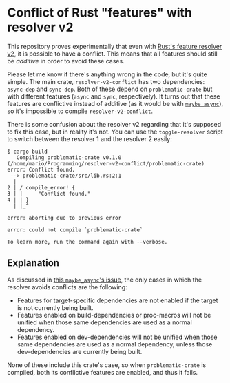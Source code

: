 # Conflict of Rust "features" with resolver v2

This repository proves experimentally that even with [Rust's feature resolver
v2](https://doc.rust-lang.org/cargo/reference/resolver.html#feature-resolver-version-2),
it is possible to have a conflict. This means that all features should still be
*additive* in order to avoid these cases.

Please let me know if there's anything wrong in the code, but it's quite simple.
The main crate, `resolver-v2-conflict` has two dependencies: `async-dep` and
`sync-dep`. Both of these depend on `problematic-crate` but with different
features (`async` and `sync`, respectively). It turns out that these features
are conflictive instead of additive (as it would be with
[`maybe_async`](https://docs.rs/maybe-async/)), so it's impossible to compile
`resolver-v2-conflict`.

There is some confusion about the resolver v2 regarding that it's supposed to
fix this case, but in reality it's not. You can use the `toggle-resolver` script
to switch between the resolver 1 and the resolver 2 easily:

```
$ cargo build
   Compiling problematic-crate v0.1.0 (/home/mario/Programming/resolver-v2-conflict/problematic-crate)
error: Conflict found.
 --> problematic-crate/src/lib.rs:2:1
  |
2 | / compile_error! {
3 | |     "Conflict found."
4 | | }
  | |_^

error: aborting due to previous error

error: could not compile `problematic-crate`

To learn more, run the command again with --verbose.
```

## Explanation

As discussed in [this `maybe_async`'s
issue](https://github.com/fMeow/maybe-async-rs/issues/6), the only cases in
which the resolver avoids conflicts are the following:

* Features for target-specific dependencies are not enabled if the target is not
  currently being built.
* Features enabled on build-dependencies or proc-macros will not be unified when
  those same dependencies are used as a normal dependency.
* Features enabled on dev-dependencies will not be unified when those same
  dependencies are used as a normal dependency, unless those dev-dependencies
  are currently being built.

None of these include this crate's case, so when `problematic-crate` is
compiled, both its conflictive features are enabled, and thus it fails.

